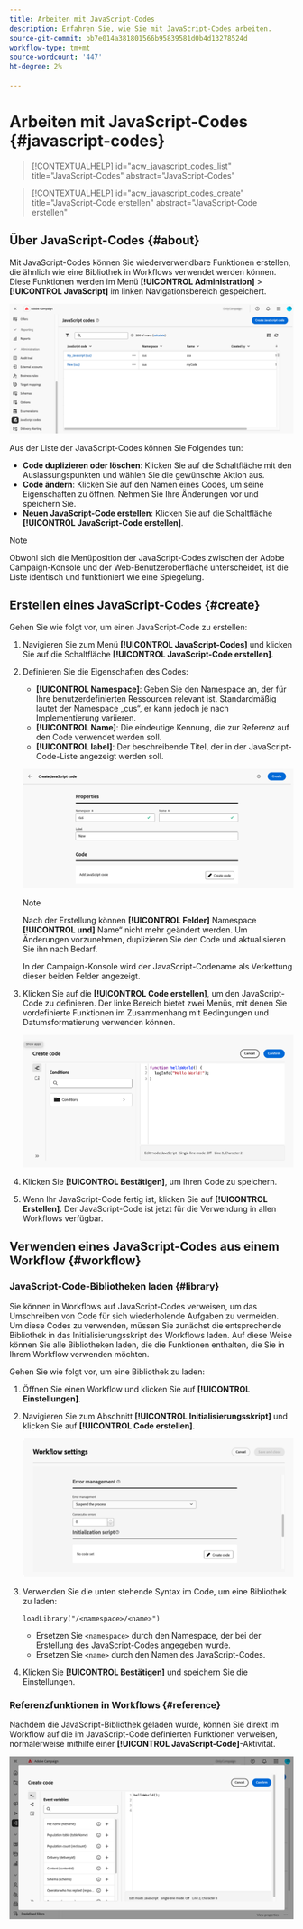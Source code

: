 ```yaml
---
title: Arbeiten mit JavaScript-Codes
description: Erfahren Sie, wie Sie mit JavaScript-Codes arbeiten.
source-git-commit: bb7e014a381801566b95839581d0b4d13278524d
workflow-type: tm+mt
source-wordcount: '447'
ht-degree: 2%

---
```



# Arbeiten mit JavaScript-Codes {#javascript-codes}

<!-- JavaScript codes -->

>[!CONTEXTUALHELP]
>id="acw_javascript_codes_list"
>title="JavaScript-Codes"
>abstract="JavaScript-Codes"

>[!CONTEXTUALHELP]
>id="acw_javascript_codes_create"
>title="JavaScript-Code erstellen"
>abstract="JavaScript-Code erstellen"

## Über JavaScript-Codes {#about}

Mit JavaScript-Codes können Sie wiederverwendbare Funktionen erstellen, die ähnlich wie eine Bibliothek in Workflows verwendet werden können. Diese Funktionen werden im Menü **[!UICONTROL Administration]** > **[!UICONTROL JavaScript]** im linken Navigationsbereich gespeichert.

![](assets/javascript-list.png)

Aus der Liste der JavaScript-Codes können Sie Folgendes tun:

* **Code duplizieren oder löschen**: Klicken Sie auf die Schaltfläche mit den Auslassungspunkten und wählen Sie die gewünschte Aktion aus.
* **Code ändern**: Klicken Sie auf den Namen eines Codes, um seine Eigenschaften zu öffnen. Nehmen Sie Ihre Änderungen vor und speichern Sie.
* **Neuen JavaScript-Code erstellen**: Klicken Sie auf die Schaltfläche **[!UICONTROL JavaScript-Code erstellen]**.

>[!NOTE]
>
>Obwohl sich die Menüposition der JavaScript-Codes zwischen der Adobe Campaign-Konsole und der Web-Benutzeroberfläche unterscheidet, ist die Liste identisch und funktioniert wie eine Spiegelung.

## Erstellen eines JavaScript-Codes {#create}

Gehen Sie wie folgt vor, um einen JavaScript-Code zu erstellen:

1. Navigieren Sie zum Menü **[!UICONTROL JavaScript-Codes]** und klicken Sie auf die Schaltfläche **[!UICONTROL JavaScript-Code erstellen]**.

1. Definieren Sie die Eigenschaften des Codes:

   * **[!UICONTROL Namespace]**: Geben Sie den Namespace an, der für Ihre benutzerdefinierten Ressourcen relevant ist. Standardmäßig lautet der Namespace „cus“, er kann jedoch je nach Implementierung variieren.
   * **[!UICONTROL Name]**: Die eindeutige Kennung, die zur Referenz auf den Code verwendet werden soll.
   * **[!UICONTROL label]**: Der beschreibende Titel, der in der JavaScript-Code-Liste angezeigt werden soll.

   ![](assets/javascript-create.png)

   >[!NOTE]
   >
   >Nach der Erstellung können **[!UICONTROL Felder]** Namespace **[!UICONTROL und]** Name“ nicht mehr geändert werden. Um Änderungen vorzunehmen, duplizieren Sie den Code und aktualisieren Sie ihn nach Bedarf.
   >
   >In der Campaign-Konsole wird der JavaScript-Codename als Verkettung dieser beiden Felder angezeigt.

1. Klicken Sie auf die **[!UICONTROL Code erstellen]**, um den JavaScript-Code zu definieren. Der linke Bereich bietet zwei Menüs, mit denen Sie vordefinierte Funktionen im Zusammenhang mit Bedingungen und Datumsformatierung verwenden können.

   ![](assets/javascript-code.png)

1. Klicken Sie **[!UICONTROL Bestätigen]**, um Ihren Code zu speichern.

1. Wenn Ihr JavaScript-Code fertig ist, klicken Sie auf **[!UICONTROL Erstellen]**.  Der JavaScript-Code ist jetzt für die Verwendung in allen Workflows verfügbar.

## Verwenden eines JavaScript-Codes aus einem Workflow {#workflow}

### JavaScript-Code-Bibliotheken laden {#library}

Sie können in Workflows auf JavaScript-Codes verweisen, um das Umschreiben von Code für sich wiederholende Aufgaben zu vermeiden. Um diese Codes zu verwenden, müssen Sie zunächst die entsprechende Bibliothek in das Initialisierungsskript des Workflows laden. Auf diese Weise können Sie alle Bibliotheken laden, die die Funktionen enthalten, die Sie in Ihrem Workflow verwenden möchten.

Gehen Sie wie folgt vor, um eine Bibliothek zu laden:

1. Öffnen Sie einen Workflow und klicken Sie auf **[!UICONTROL Einstellungen]**.
1. Navigieren Sie zum Abschnitt **[!UICONTROL Initialisierungsskript]** und klicken Sie auf **[!UICONTROL Code erstellen]**.

   ![](assets/javascript-initialization.png)

1. Verwenden Sie die unten stehende Syntax im Code, um eine Bibliothek zu laden:

   ```
   loadLibrary("/<namespace>/<name>")
   ```

   * Ersetzen Sie `<namespace>` durch den Namespace, der bei der Erstellung des JavaScript-Codes angegeben wurde.
   * Ersetzen Sie `<name>` durch den Namen des JavaScript-Codes.

1. Klicken Sie **[!UICONTROL Bestätigen]** und speichern Sie die Einstellungen.

### Referenzfunktionen in Workflows {#reference}

Nachdem die JavaScript-Bibliothek geladen wurde, können Sie direkt im Workflow auf die im JavaScript-Code definierten Funktionen verweisen, normalerweise mithilfe einer **[!UICONTROL JavaScript-Code]**-Aktivität.

![](assets/javascript-function.png)
